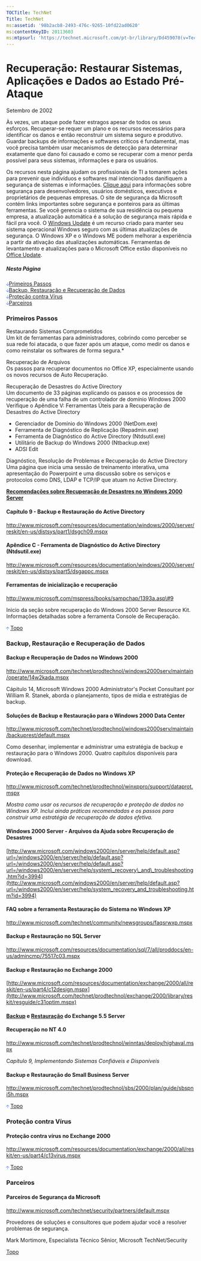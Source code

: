 ```yaml
---
TOCTitle: TechNet
Title: TechNet
ms:assetid: '98b2acb8-2493-476c-9265-10fd22ad0620'
ms:contentKeyID: 20113603
ms:mtpsurl: 'https://technet.microsoft.com/pt-br/library/Dd459078(v=TechNet.10)'
---
```


Recuperação: Restaurar Sistemas, Aplicações e Dados ao Estado Pré-Ataque
========================================================================

Setembro de 2002

Às vezes, um ataque pode fazer estragos apesar de todos os seus esforços. Recuperar-se requer um plano e os recursos necessários para identificar os danos e então reconstruir um sistema seguro e produtivo. Guardar backups de informações e softwares críticos é fundamental, mas você precisa também usar mecanismos de detecção para determinar exatamente que dano foi causado e como se recuperar com a menor perda possível para seus sistemas, informações e para os usuários.

Os recursos nesta página ajudam os profissionais de TI a tomarem ações para prevenir que indivíduos e softwares mal intencionados danifiquem a segurança de sistemas e informações. [Clique aqui](http://www.microsoft.com/brasil/security) para informações sobre segurança para desenvolvedores, usuários domésticos, executivos e proprietários de pequenas empresas. O site de segurança da Microsoft contém links importantes sobre segurança e ponteiros para as últimas ferramentas. Se você gerencia o sistema de sua residência ou pequena empresa, a atualização automática é a solução de segurança mais rápida e fácil pra você. O [Windows Update](http://v4.windowsupdate.microsoft.com/en/default.asp) é um recurso criado para manter seu sistema operacional Windows seguro com as últimas atualizações de segurança. O Windows XP e o Windows ME podem melhorar a experiência a partir da ativação das atualizações automáticas. Ferramentas de levantamento e atualizações para o Microsoft Office estão disponíveis no [Office Update](http://office.microsoft.com/officeupdate/default.aspx).

##### Nesta Página

<img src="images/Dd459078.arrow_px_down(pt-br,TechNet.10).gif" id="Image4" />[Primeiros Passos](#wwera)  
<img src="images/Dd459078.arrow_px_down(pt-br,TechNet.10).gif" id="Image2" />[Backup, Restauração e Recuperação de Dados](#wwerb)  
<img src="images/Dd459078.arrow_px_down(pt-br,TechNet.10).gif" id="Image3" />[Proteção contra Vírus](#wwerc)  
<img src="images/Dd459078.arrow_px_down(pt-br,TechNet.10).gif" id="Image5" />[Parceiros](#wwerd)

### Primeiros Passos

[](http://www.microsoft.com/technet/security/tools/detect.mspx)<a>Restaurando Sistemas Comprometidos</a>  
Um kit de ferramentas para administradores, cobrindo como perceber se sua rede foi atacada, o que fazer após um ataque, como medir os danos e como reinstalar os softwares de forma segura.*

[](http://www.microsoft.com/technet/prodtechnol/office/officexp/maintain/docrecov.mspx)<a>Recuperação de Arquivos</a>  
Os passos para recuperar documentos no Office XP, especialmente usando os novos recursos de Auto Recuperação.  

[](http://www.microsoft.com/technet/prodtechnol/windows2000serv/technologies/security/kerberos/default.mspx)<a>Recuperação de Desastres do Active Directory</a>  
Um documento de 33 páginas explicando os passos e os processos de recuperação de uma falha de um controlador de domínio Windows 2000 Verifique o Apêndice V: Ferramentas Úteis para a Recuperação de Desastres do Active Directory

-   Gerenciador de Domínio do Windows 2000 (NetDom.exe)
-   Ferramenta de Diagnóstico de Replicação (Repadmin.exe)
-   Ferramenta de Diagnóstico do Active Directory (Ntdsutil.exe)
-   Utilitário de Backup do Windows 2000 (Ntbackup.exe)
-   ADSI Edit

[](http://www.microsoft.com/technet/community/events/ad/tnq10108.mspx)<a>Diagnóstico, Resolução de Problemas e Recuperação do Active Directory</a>  
Uma página que inicia uma sessão de treinamento interativa, uma apresentação do Powerpoint e uma discussão sobre os serviços e protocolos como DNS, LDAP e TCP/IP que atuam no Active Directory.

[**Recomendações sobre Recuperação de Desastres no Windows 2000 Server**](http://www.microsoft.com/technet/prodtechnol/winntas/support/recovery.mspx)

#### Capítulo 9 - Backup e Restauração do Active Directory

<http://www.microsoft.com/resources/documentation/windows/2000/server/reskit/en-us/distsys/part1/dsgch09.mspx>

#### Apêndice C - Ferramenta de Diagnóstico do Active Directory (Ntdsutil.exe)

<http://www.microsoft.com/resources/documentation/windows/2000/server/reskit/en-us/distsys/part5/dsgappc.mspx>

#### Ferramentas de inicialização e recuperação

http://www.microsoft.com/mspress/books/sampchap/1393a.asp\#9

Inicio da seção sobre recuperação do Windows 2000 Server Resource Kit. Informações detalhadas sobre a ferramenta Console de Recuperação.

<img src="images/Dd459078.arrow_px_up(pt-br,TechNet.10).gif" id="Image10" /> [Topo](#mainsection)

### Backup, Restauração e Recuperação de Dados

#### Backup e Recuperação de Dados no Windows 2000

<http://www.microsoft.com/technet/prodtechnol/windows2000serv/maintain/operate/14w2kada.mspx>

Cápitulo 14, Microsoft Windows 2000 Administrator's Pocket Consultant por William R. Stanek, aborda o planejamento, tipos de mídia e estratégias de backup.

#### Soluções de Backup e Restauração para o Windows 2000 Data Center

<http://www.microsoft.com/technet/prodtechnol/windows2000serv/maintain/backuprest/default.mspx>

Como desenhar, implementar e administrar uma estratégia de backup e restauração para o Windows 2000. Quatro capítulos disponíveis para download.

#### Proteção e Recuperação de Dados no Windows XP

<http://www.microsoft.com/technet/prodtechnol/winxppro/support/dataprot.mspx>

*Mostra como usar os recursos de recuperação e proteção de dados no Windows XP. Inclui ainda práticas recomendadas e os passos para construir uma estratégia de recuperação de dados efetiva.*

#### Windows 2000 Server - Arquivos da Ajuda sobre Recuperação de Desastres

[http://www.microsoft.com/windows2000/en/server/help/default.asp?url=/windows2000/en/server/help/default.asp?url=/windows2000/en/server/help/default.asp?url=/windows2000/en/server/help/system\_recovery\_and\_troubleshooting.htm?id=3994](http://www.microsoft.com/windows2000/en/server/help/default.asp?url=/windows2000/en/server/help/system_recovery_and_troubleshooting.htm?id=3994)

#### FAQ sobre a ferramenta Restauração do Sistema no Windows XP

<http://www.microsoft.com/technet/community/newsgroups/faqsrwxp.mspx>

#### Backup e Restauração no SQL Server

<http://www.microsoft.com/resources/documentation/sql/7/all/proddocs/en-us/admincmp/75517c03.mspx>

#### Backup e Restauração no Exchange 2000

[http://www.microsoft.com/resources/documentation/exchange/2000/all/reskit/en-us/part4/c12design.mspx](http://www.microsoft.com/technet/prodtechnol/exchange/2000/library/reskit/resguide/c31optim.mspx)

#### [Backup](http://www.microsoft.com/technet/prodtechnol/exchange/2000/library/reskit/resguide/c31optim.mspx) **e** [Restauração](http://www.microsoft.com/technet/archive/exchangeserver55/library/default.mspx) do Exchange 5.5 Server

#### Recuperação no NT 4.0

<http://www.microsoft.com/technet/prodtechnol/winntas/deploy/highaval.mspx>

C*apítulo 9, Implementando Sistemas Confiáveis e Disponíveis*

#### Backup e Restauração do Small Business Server

<http://www.microsoft.com/technet/prodtechnol/sbs/2000/plan/guide/sbspni5h.mspx>

<img src="images/Dd459078.arrow_px_up(pt-br,TechNet.10).gif" id="Image6" /> [Topo](#mainsection)

### Proteção contra Vírus

#### Proteção contra vírus no Exchange 2000

http://www.microsoft.com/resources/documentation/exchange/2000/all/reskit/en-us/part4/c13virus.mspx

<img src="images/Dd459078.arrow_px_up(pt-br,TechNet.10).gif" id="Image7" /> [Topo](#mainsection)

### Parceiros

#### Parceiros de Segurança da Microsoft

<http://www.microsoft.com/technet/security/partners/default.mspx>

Provedores de soluções e consultores que podem ajudar você a resolver problemas de segurança.

Mark Mortimore, Especialista Técnico Sênior, Microsoft TechNet/Security

[](#mainsection)[Topo](#mainsection)
